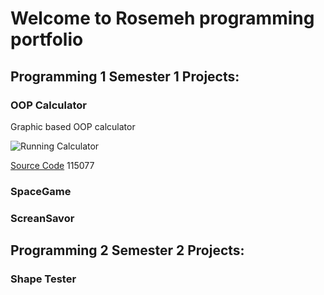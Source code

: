 # Welcome to Rosemeh programming portfolio 

## Programming 1 Semester 1 Projects: 

### OOP Calculator 
Graphic based OOP calculator

![Running Calculator](https://github.com/rosemeh/Programming1portfolio/blob/gh-pages/images/Calc.png?raw=true)

[Source Code]()
115077 

### SpaceGame

### ScreanSavor

## Programming 2 Semester 2 Projects:

### Shape Tester
